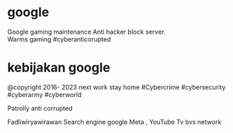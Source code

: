# google
Google gaming maintenance
Anti hacker block server.  
Warms gaming 
#cyberanticorupted 
# kebijakan google 
@copyright 2016- 2023 next work stay home 
#Cybercrime
#cybersecurity 
#cyberarmy 
#cyberworld 

Patrolly anti corrupted

Fadliwiryawirawan 
Search engine google 
Meta , YouTube 
Tv bvs network
